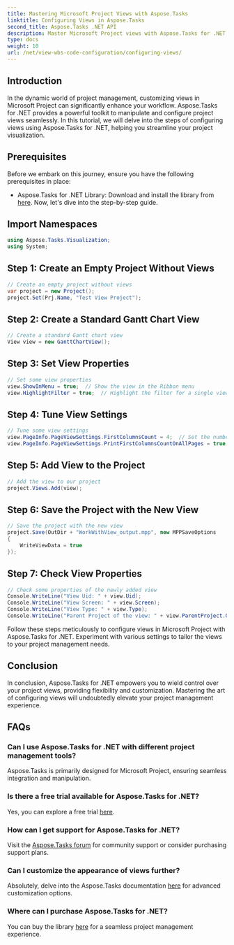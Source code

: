 ```yaml
---
title: Mastering Microsoft Project Views with Aspose.Tasks
linktitle: Configuring Views in Aspose.Tasks
second_title: Aspose.Tasks .NET API
description: Master Microsoft Project views with Aspose.Tasks for .NET. Customize and streamline your project management experience effortlessly.
type: docs
weight: 10
url: /net/view-wbs-code-configuration/configuring-views/
---
```

## Introduction
In the dynamic world of project management, customizing views in Microsoft Project can significantly enhance your workflow. Aspose.Tasks for .NET provides a powerful toolkit to manipulate and configure project views seamlessly. In this tutorial, we will delve into the steps of configuring views using Aspose.Tasks for .NET, helping you streamline your project visualization.
## Prerequisites
Before we embark on this journey, ensure you have the following prerequisites in place:
- Aspose.Tasks for .NET Library: Download and install the library from [here](https://releases.aspose.com/tasks/net/).
Now, let's dive into the step-by-step guide.
## Import Namespaces
```csharp
using Aspose.Tasks.Visualization;
using System;

```
## Step 1: Create an Empty Project Without Views
```csharp
// Create an empty project without views
var project = new Project();
project.Set(Prj.Name, "Test View Project");
```
## Step 2: Create a Standard Gantt Chart View
```csharp
// Create a standard Gantt chart view
View view = new GanttChartView();
```
## Step 3: Set View Properties
```csharp
// Set some view properties
view.ShowInMenu = true;  // Show the view in the Ribbon menu
view.HighlightFilter = true;  // Highlight the filter for a single view
```
## Step 4: Tune View Settings
```csharp
// Tune some view settings
view.PageInfo.PageViewSettings.FirstColumnsCount = 4;  // Set the number of first columns to be printed on all pages
view.PageInfo.PageViewSettings.PrintFirstColumnsCountOnAllPages = true;  // Print a specified number of first columns on all pages
```
## Step 5: Add View to the Project
```csharp
// Add the view to our project
project.Views.Add(view);
```
## Step 6: Save the Project with the New View
```csharp
// Save the project with the new view
project.Save(OutDir + "WorkWithView_output.mpp", new MPPSaveOptions
{
    WriteViewData = true
});
```
## Step 7: Check View Properties
```csharp
// Check some properties of the newly added view
Console.WriteLine("View Uid: " + view.Uid);
Console.WriteLine("View Screen: " + view.Screen);
Console.WriteLine("View Type: " + view.Type);
Console.WriteLine("Parent Project of the view: " + view.ParentProject.Get(Prj.Name));
```
Follow these steps meticulously to configure views in Microsoft Project with Aspose.Tasks for .NET. Experiment with various settings to tailor the views to your project management needs.
## Conclusion
In conclusion, Aspose.Tasks for .NET empowers you to wield control over your project views, providing flexibility and customization. Mastering the art of configuring views will undoubtedly elevate your project management experience.
## FAQs
### Can I use Aspose.Tasks for .NET with different project management tools?
Aspose.Tasks is primarily designed for Microsoft Project, ensuring seamless integration and manipulation.
### Is there a free trial available for Aspose.Tasks for .NET?
Yes, you can explore a free trial [here](https://releases.aspose.com/).
### How can I get support for Aspose.Tasks for .NET?
Visit the [Aspose.Tasks forum](https://forum.aspose.com/c/tasks/15) for community support or consider purchasing support plans.
### Can I customize the appearance of views further?
Absolutely, delve into the Aspose.Tasks documentation [here](https://reference.aspose.com/tasks/net/) for advanced customization options.
### Where can I purchase Aspose.Tasks for .NET?
You can buy the library [here](https://purchase.aspose.com/buy) for a seamless project management experience.
